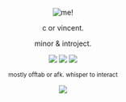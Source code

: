 
  <p align="center">
<picture>
 <source media="(prefers-color-scheme: dark)" srcset="https://files.catbox.moe/y4427n.png">
 <source media="(prefers-color-scheme: light)" srcset="https://files.catbox.moe/vtbbfm.png">
 <img alt="me!" src="https://files.catbox.moe/y4427n.png">
</picture>
 </p>
  <p align="center">
c or vincent.
 </p>
<p align="center">
minor & introject.
</p>
<p align="center">
    <img src="https://files.catbox.moe/46dot4.png"/> <img src="https://files.catbox.moe/1bs96p.png"/> <img src="https://files.catbox.moe/99cmjh.png"/>
</p>
<p align="center">
<sup>mostly offtab or afk. whisper to interact</sup>
</p>
<p align="center">
    <img src="https://files.catbox.moe/s8monb.png"/>
</p>
